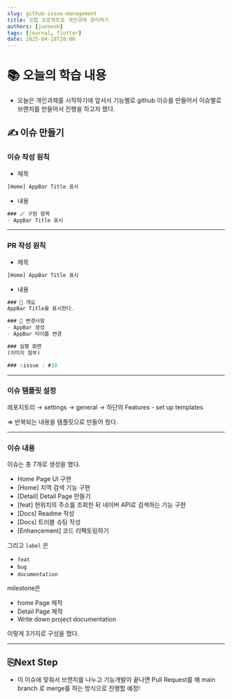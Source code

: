 ```yaml
---
slug: github-issue-management
title: 깃헙 프로젝트로 개인과제 관리하기
authors: [junseok]
tags: [journal, flutter]
date: 2025-04-18T20:00
---
```


# 📚 오늘의 학습 내용

- 오늘은 개인과제를 시작하기에 앞서서 기능별로 github 이슈를 만들어서 이슈별로 브랜치를 만들어서 진행을 하고자 했다.

## ✍️ 이슈 만들기

### 이슈 작성 원칙

- 제목

```jsx
[Home] AppBar Title 표시
```

- 내용

```jsx
### 🪄 구현 항목
- AppBar Title 표시
```

---

### PR 작성 원칙

- 제목

```jsx
[Home] AppBar Title 표시
```

- 내용

```jsx
### 🚀 개요
AppBar Title을 표시한다.

### 🔧 변경사항
- AppBar 생성
- AppBar 타이틀 변경

### 실행 화면
(이미지 첨부)

### 💡issue : #10
```

---

### 이슈 템플릿 설정

레포지토리 → settings → general → 하단의 Features - set up templates

⇒ 반복되는 내용을 템플릿으로 만들어 줬다.

---

### 이슈 내용

이슈는 총 7개로 생성을 했다.

- Home Page UI 구현
- [Home] 지역 검색 기능 구현
- [Detail] Detail Page 만들기
- [feat] 현위치의 주소를 조회한 뒤 네이버 API로 검색하는 기능 구현
- [Docs] Readme 작성
- [Docs] 트러블 슈팅 작성
- [Enhancement] 코드 리펙토링하기

그리고 `label` 은

- `feat`
- `bug`
- `documentation`

milestone은

- home Page 제작
- Detail Page 제작
- Write down project documentation

이렇게 3가지로 구성을 했다.

---

## ⎘Next Step

- 이 이슈에 맞춰서 브랜치를 나누고 기능개발이 끝나면 Pull Request를 해 main branch 로 merge를 하는 방식으로 진행할 예정!
